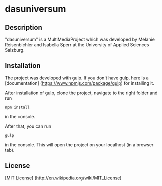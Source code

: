 # dasuniversum

## Description

"dasuniversum" is a MultiMediaProject which was developed by Melanie Reisenbichler and Isabella Sperr at the University of Applied Sciences Salzburg.

## Installation

The project was developed with gulp. If you don't have gulp, here is a [documentation] (https://www.npmjs.com/package/gulp) for installing it. 

After installation of gulp, clone the project, navigate to the right folder and run

`npm install`

in the console. 

After that, you can run 

`gulp`

in the console. This will open the project on your localhost (in a browser tab).

## License

[MIT License] (http://en.wikipedia.org/wiki/MIT_License)
